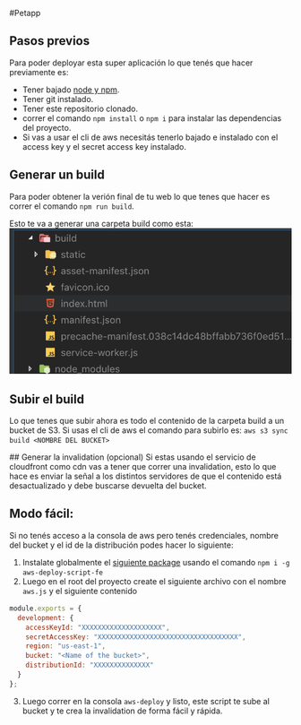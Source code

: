#Petapp

## Pasos previos
Para poder deployar esta super aplicación lo que tenés que hacer previamente es:

- Tener bajado [node y npm](https://nodejs.org/en/download/).
- Tener git instalado.
- Tener este repositorio clonado.
- correr el comando `npm install` o `npm i` para instalar las dependencias del proyecto.
- Si vas a usar el cli de aws necesitás tenerlo bajado e instalado con el access key y el secret access key instalado.

## Generar un build
Para poder obtener la verión final de tu web lo que tenes que hacer es correr el comando `npm run build`.

Esto te va a generar una carpeta build como esta:
![Build](./build.png)

## Subir el build
Lo que tenes que subir ahora es todo el contenido de la carpeta build a un bucket de S3.
Si usas el cli de aws el comando para subirlo es:
`aws s3 sync build <NOMBRE DEL BUCKET>`

## Generar la invalidation (opcional)
Si estas usando el servicio de cloudfront como cdn vas a tener que correr una invalidation, esto lo que hace es enviar la señal a los distintos servidores de que el contenido está desactualizado y debe buscarse devuelta del bucket.

## Modo fácil:
Si no tenés acceso a la consola de aws pero tenés credenciales, nombre del bucket y el id de la distribución podes hacer lo siguiente:
1. Instalate globalmente el [siguiente package](https://www.npmjs.com/package/aws-deploy-script-fe) usando el comando `npm i -g aws-deploy-script-fe`
2. Luego en el root del proyecto create el siguiente archivo con el nombre `aws.js` y el siguiente contenido

```js
module.exports = {
  development: {
    accessKeyId: "XXXXXXXXXXXXXXXXXXXX",
    secretAccessKey: "XXXXXXXXXXXXXXXXXXXXXXXXXXXXXXXXXXX",
    region: "us-east-1",
    bucket: "<Name of the bucket>",
    distributionId: "XXXXXXXXXXXXXX"
  }
};
```
3. Luego correr en la consola `aws-deploy` y listo, este script te sube al bucket y te crea la invalidation de forma fácil y rápida.